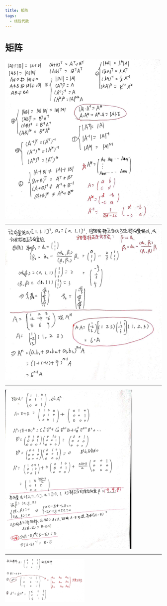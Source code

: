 ```yaml
---
title: 矩阵
tags:
  - 线性代数
---
```




# 矩阵



<img src="assets/image/2020-06-30-9.jpg" style="zoom:50%;" />

------

<img src="assets/image/2020-06-30-10.jpg" style="zoom:50%;" />

------

<img src="assets/image/2020-06-30-11.jpg" style="zoom:50%;" />

------

<img src="assets/image/2020-06-30-12.jpg" style="zoom:25%;" />